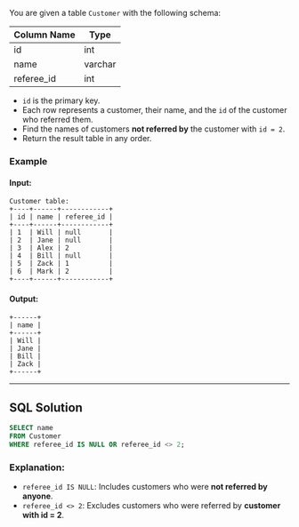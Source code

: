 You are given a table `Customer` with the following schema:

| Column Name | Type    |
|------------|---------|
| id         | int     |
| name       | varchar |
| referee_id | int     |

- `id` is the primary key.
- Each row represents a customer, their name, and the `id` of the customer who referred them.
- Find the names of customers **not referred by** the customer with `id = 2`.
- Return the result table in any order.

### Example

#### **Input:**

```
Customer table:
+----+------+------------+
| id | name | referee_id |
+----+------+------------+
| 1  | Will | null       |
| 2  | Jane | null       |
| 3  | Alex | 2          |
| 4  | Bill | null       |
| 5  | Zack | 1          |
| 6  | Mark | 2          |
+----+------+------------+
```

#### **Output:**

```
+------+
| name |
+------+
| Will |
| Jane |
| Bill |
| Zack |
+------+
```

---

## SQL Solution

```sql
SELECT name 
FROM Customer
WHERE referee_id IS NULL OR referee_id <> 2;
```

### **Explanation:**
- `referee_id IS NULL`: Includes customers who were **not referred by anyone**.
- `referee_id <> 2`: Excludes customers who were referred by **customer with id = 2**.

